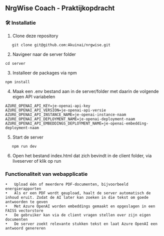 ## NrgWise Coach - Praktijkopdracht

### 🛠️  Installatie  

1. Clone deze repository
```
   git clone git@github.com:Akuinai/nrgwise.git
```

2. Navigeer naar de server folder
``` 
cd server
```
3. Installeer de packages via npm
``` 
npm install
```
4. Maak een .env bestand aan in de server/folder met daarin de volgende eigen API variabelen
``` 
AZURE_OPENAI_API_KEY=je-openai-api-key
AZURE_OPENAI_API_VERSION=je-openai-api-versie
AZURE_OPENAI_API_INSTANCE_NAME=je-openai-instance-naam
AZURE_OPENAI_API_DEPLOYMENT_NAME=je-openai-deployment-naam
AZURE_OPENAI_API_EMBEDDINGS_DEPLOYMENT_NAME=je-openai-embedding-deployment-naam
```
5. Start de server
```
   npm run dev
```
6. Open het bestand index.html dat zich bevindt in de client folder, via liveserver of klik op run 

### Functionaliteit van webapplicatie
	•	Upload één of meerdere PDF-documenten, bijvoorbeeld energierapporten
	•	Als er een PDF wordt geupload, haalt de server automatisch de inhoud eruit. Zodat de AI later kan zoeken in die tekst om goede antwoorden te geven
	•	Met Azure OpenAI worden embeddings gemaakt en opgeslagen in een FAISS vectorstore
	•	De gebruiker kan via de client vragen stellen over zijn eigen documenten
	•	De server zoekt relevante stukken tekst en laat Azure OpenAI een antwoord genereren








